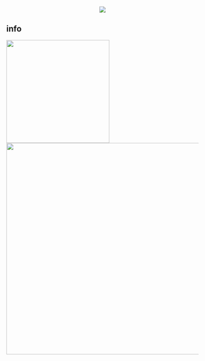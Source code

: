 <h1 align="center">
<a href="https://git.io/typing-svg">
<img src="https://readme-typing-svg.herokuapp.com?font=ubuntu&color=%23B335F7&size=22&vCenter=true&height=40&lines=Welcome+to+my+home+page+%F0%9F%91%8B;I+guess+you+are+a+hacker+%F0%9F%A4%94;Nice+to+meet+you+%F0%9F%98%9D;Hope+there+is+something+you+need+%F0%9F%8E%81">
</a>
</h1>  

## info

<img align='left' src='http://github-profile-summary-cards.vercel.app/api/cards/stats?username=b1gdog&theme=nord_dark' width='270px'>

<img src='http://github-profile-summary-cards.vercel.app/api/cards/profile-details?username=b1gdog&theme=nord_dark' width='555px'> 

